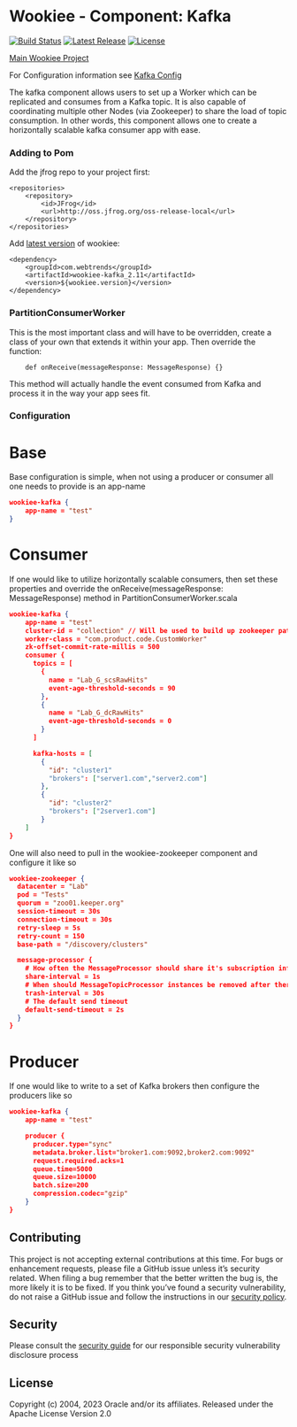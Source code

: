 # Wookiee - Component: Kafka

[![Build Status](https://travis-ci.org/oracle/wookiee-kafka.svg?branch=master)](https://travis-ci.org/oracle/wookiee-kafka) [![Latest Release](https://img.shields.io/github/release/oracle/wookiee-kafka.svg)](https://github.com/oracle/wookiee-kafka/releases) [![License](http://img.shields.io/:license-Apache%202-red.svg)](http://www.apache.org/licenses/LICENSE-2.0.txt)

[Main Wookiee Project](https://github.com/oracle/wookiee)

For Configuration information see [Kafka Config](docs/config.md)

The kafka component allows users to set up a Worker which can be replicated and consumes from a Kafka topic. It is also capable of coordinating multiple other Nodes (via Zookeeper) to share the load of topic consumption. In other words, this component allows one to create a horizontally scalable kafka consumer app with ease.

### Adding to Pom

Add the jfrog repo to your project first:
~~~~
<repositories>
    <repository>
        <id>JFrog</id>
        <url>http://oss.jfrog.org/oss-release-local</url>
    </repository>
</repositories>
~~~~

Add [latest version](https://github.com/oracle/wookiee-zookeeper/releases/latest) of wookiee:
~~~~
<dependency>
    <groupId>com.webtrends</groupId>
    <artifactId>wookiee-kafka_2.11</artifactId>
    <version>${wookiee.version}</version>
</dependency>
~~~~

### PartitionConsumerWorker

This is the most important class and will have to be overridden, create a class of your own that extends it within your app. Then override the function:
```
    def onReceive(messageResponse: MessageResponse) {}
```
This method will actually handle the event consumed from Kafka and process it in the way your app sees fit.

### Configuration

# Base
Base configuration is simple, when not using a producer or consumer all one needs to provide is an app-name
```json
wookiee-kafka {
    app-name = "test"
}
```

# Consumer
If one would like to utilize horizontally scalable consumers, then set these properties and
override the onReceive(messageResponse: MessageResponse) method in PartitionConsumerWorker.scala
```json
wookiee-kafka {
    app-name = "test"
    cluster-id = "collection" // Will be used to build up zookeeper path
    worker-class = "com.product.code.CustomWorker"
    zk-offset-commit-rate-millis = 500
    consumer {
      topics = [
        {
          name = "Lab_G_scsRawHits"
          event-age-threshold-seconds = 90
        },
        {
          name = "Lab_G_dcRawHits"
          event-age-threshold-seconds = 0
        }
      ]

      kafka-hosts = [
        {
          "id": "cluster1"
          "brokers": ["server1.com","server2.com"]
        },
        {
          "id": "cluster2"
          "brokers": ["2server1.com"]
        }
    ]
}
```

One will also need to pull in the wookiee-zookeeper component and configure it like so
```json
wookiee-zookeeper {
  datacenter = "Lab"
  pod = "Tests"
  quorum = "zoo01.keeper.org"
  session-timeout = 30s
  connection-timeout = 30s
  retry-sleep = 5s
  retry-count = 150
  base-path = "/discovery/clusters"

  message-processor {
    # How often the MessageProcessor should share it's subscription information
    share-interval = 1s
    # When should MessageTopicProcessor instances be removed after there are no longer any subscribers for that topic
    trash-interval = 30s
    # The default send timeout
    default-send-timeout = 2s
  }
}
```

# Producer
If one would like to write to a set of Kafka brokers then configure the producers like so
```json
wookiee-kafka {
    app-name = "test"

    producer {
      producer.type="sync"
      metadata.broker.list="broker1.com:9092,broker2.com:9092"
      request.required.acks=1
      queue.time=5000
      queue.size=10000
      batch.size=200
      compression.codec="gzip"
    }
}
```
## Contributing
This project is not accepting external contributions at this time. For bugs or enhancement requests, please file a GitHub issue unless it’s security related. When filing a bug remember that the better written the bug is, the more likely it is to be fixed. If you think you’ve found a security vulnerability, do not raise a GitHub issue and follow the instructions in our [security policy](./SECURITY.md).

## Security
Please consult the [security guide](./SECURITY.md) for our responsible security vulnerability disclosure process

## License
Copyright (c) 2004, 2023 Oracle and/or its affiliates.
Released under the Apache License Version 2.0
